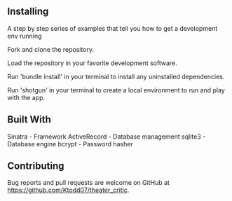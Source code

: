 ## Installing
A step by step series of examples that tell you how to get a development env running

Fork and clone the repository.

Load the repository in your favorite development software.

Run 'bundle install' in your terminal to install any uninstalled dependencies.

Run 'shotgun' in your terminal to create a local environment to run and play with the app.

## Built With
Sinatra - Framework
ActiveRecord - Database management
sqlite3 - Database engine
bcrypt - Password hasher

## Contributing
Bug reports and pull requests are welcome on GitHub at https://github.com/Ktodd07/theater_critic.
